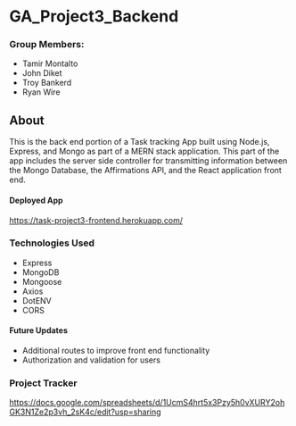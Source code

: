 # GA_Project3_Backend
### Group Members:
- Tamir Montalto
- John Diket
- Troy Bankerd
- Ryan Wire

## About

This is the back end portion of a Task tracking App built using Node.js, Express, and Mongo as part of a MERN stack application.  This part of the app includes the server side controller for transmitting information between the Mongo Database, the Affirmations API, and the React application front end.
#### Deployed App
https://task-project3-frontend.herokuapp.com/

### Technologies Used
- Express
- MongoDB
- Mongoose
- Axios
- DotENV
- CORS

#### Future Updates
- Additional routes to improve front end functionality
- Authorization and validation for users

### Project Tracker
https://docs.google.com/spreadsheets/d/1UcmS4hrt5x3Pzy5h0vXURY2ohGK3N1Ze2p3vh_2sK4c/edit?usp=sharing
